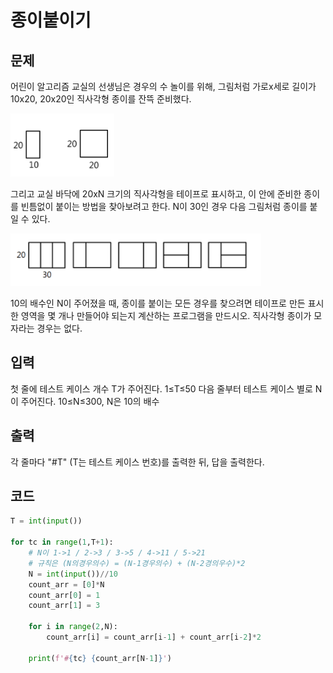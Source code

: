 # 종이붙이기

## 문제

어린이 알고리즘 교실의 선생님은 경우의 수 놀이를 위해, 그림처럼 가로x세로 길이가 10x20, 20x20인 직사각형 종이를 잔뜩 준비했다.

![](13806_종이붙이기.assets/SmartSelectImage_2022-02-22-10-59-41.png)

그리고 교실 바닥에 20xN 크기의 직사각형을 테이프로 표시하고, 이 안에 준비한 종이를 빈틈없이 붙이는 방법을 찾아보려고 한다. N이 30인 경우 다음 그림처럼 종이를 붙일 수 있다.

![](13806_종이붙이기.assets/SmartSelectImage_2022-02-22-11-00-09.png)

10의 배수인 N이 주어졌을 때, 종이를 붙이는 모든 경우를 찾으려면 테이프로 만든 표시한 영역을 몇 개나 만들어야 되는지 계산하는 프로그램을 만드시오. 직사각형 종이가 모자라는 경우는 없다.

## 입력

첫 줄에 테스트 케이스 개수 T가 주어진다. 1≤T≤50
다음 줄부터 테스트 케이스 별로 N이 주어진다. 10≤N≤300, N은 10의 배수

## 출력

각 줄마다 "#T" (T는 테스트 케이스 번호)를 출력한 뒤, 답을 출력한다.

## 코드

```python
T = int(input())

for tc in range(1,T+1):
    # N이 1->1 / 2->3 / 3->5 / 4->11 / 5->21
    # 규칙은 (N의경우의수) = (N-1경우의수) + (N-2경의우수)*2
    N = int(input())//10
    count_arr = [0]*N
    count_arr[0] = 1
    count_arr[1] = 3

    for i in range(2,N):
        count_arr[i] = count_arr[i-1] + count_arr[i-2]*2

    print(f'#{tc} {count_arr[N-1]}')
```

